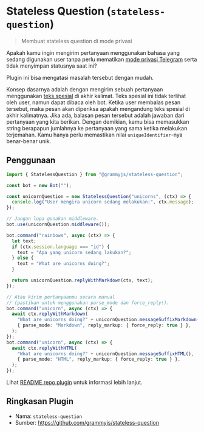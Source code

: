 # Stateless Question (`stateless-question`)

> Membuat stateless question di mode privasi

Apakah kamu ingin mengirim pertanyaan menggunakan bahasa yang sedang digunakan user tanpa perlu mematikan [mode privasi Telegram](https://core.telegram.org/bots/features#privacy-mode) serta tidak menyimpan statusnya saat ini?

Plugin ini bisa mengatasi masalah tersebut dengan mudah.

Konsep dasarnya adalah dengan mengirim sebuah pertanyaan menggunakan [teks spesial](https://en.wikipedia.org/wiki/Zero-width_non-joiner) di akhir kalimat.
Teks spesial ini tidak terlihat oleh user, namun dapat dibaca oleh bot.
Ketika user membalas pesan tersebut, maka pesan akan diperiksa apakah mengandung teks spesial di akhir kalimatnya.
Jika ada, balasan pesan tersebut adalah jawaban dari pertanyaan yang kita berikan.
Dengan demikian, kamu bisa memasukkan string berapapun jumlahnya ke pertanyaan yang sama ketika melakukan terjemahan.
Kamu hanya perlu memastikan nilai `uniqueIdentifier`-nya benar-benar unik.

## Penggunaan

```ts
import { StatelessQuestion } from "@grammyjs/stateless-question";

const bot = new Bot("");

const unicornQuestion = new StatelessQuestion("unicorns", (ctx) => {
  console.log("User mengira unicorn sedang melakukan:", ctx.message);
});

// Jangan lupa gunakan middleware.
bot.use(unicornQuestion.middleware());

bot.command("rainbows", async (ctx) => {
  let text;
  if (ctx.session.language === "id") {
    text = "Apa yang unicorn sedang lakukan?";
  } else {
    text = "What are unicorns doing?";
  }

  return unicornQuestion.replyWithMarkdown(ctx, text);
});

// Atau kirim pertanyaanmu secara manual
// (pastikan untuk menggunakan parse_mode dan force_reply!).
bot.command("unicorn", async (ctx) => {
  await ctx.replyWithMarkdown(
    "What are unicorns doing?" + unicornQuestion.messageSuffixMarkdown(),
    { parse_mode: "Markdown", reply_markup: { force_reply: true } },
  );
});
bot.command("unicorn", async (ctx) => {
  await ctx.replyWithHTML(
    "What are unicorns doing?" + unicornQuestion.messageSuffixHTML(),
    { parse_mode: "HTML", reply_markup: { force_reply: true } },
  );
});
```

Lihat [README repo plugin](https://github.com/grammyjs/stateless-question) untuk informasi lebih lanjut.

## Ringkasan Plugin

- Nama: `stateless-question`
- Sumber: <https://github.com/grammyjs/stateless-question>
